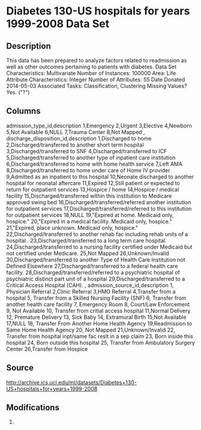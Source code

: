 # Diabetes 130-US hospitals for years 1999-2008 Data Set

## Description

This data has been prepared to analyze factors related to readmission as well as other outcomes pertaining to patients with diabetes.
Data Set Characteristics: Multivariate
Number of Instances: 100000
Area: Life
Attribute Characteristics: Integer
Number of Attributes: 55
Date Donated 2014-05-03
Associated Tasks: Classification, Clustering
Missing Values? Yes. ("?")

## Columns

admission_type_id,description
1,Emergency
2,Urgent
3,Elective
4,Newborn
5,Not Available
6,NULL
7,Trauma Center
8,Not Mapped
,
discharge_disposition_id,description
1,Discharged to home
2,Discharged/transferred to another short term hospital
3,Discharged/transferred to SNF
4,Discharged/transferred to ICF
5,Discharged/transferred to another type of inpatient care institution
6,Discharged/transferred to home with home health service
7,Left AMA
8,Discharged/transferred to home under care of Home IV provider
9,Admitted as an inpatient to this hospital
10,Neonate discharged to another hospital for neonatal aftercare
11,Expired
12,Still patient or expected to return for outpatient services
13,Hospice / home
14,Hospice / medical facility
15,Discharged/transferred within this institution to Medicare approved swing bed
16,Discharged/transferred/referred another institution for outpatient services
17,Discharged/transferred/referred to this institution for outpatient services
18,NULL
19,"Expired at home. Medicaid only, hospice."
20,"Expired in a medical facility. Medicaid only, hospice."
21,"Expired, place unknown. Medicaid only, hospice."
22,Discharged/transferred to another rehab fac including rehab units of a hospital .
23,Discharged/transferred to a long term care hospital.
24,Discharged/transferred to a nursing facility certified under Medicaid but not certified under Medicare.
25,Not Mapped
26,Unknown/Invalid
30,Discharged/transferred to another Type of Health Care Institution not Defined Elsewhere
27,Discharged/transferred to a federal health care facility.
28,Discharged/transferred/referred to a psychiatric hospital of psychiatric distinct part unit of a hospital
29,Discharged/transferred to a Critical Access Hospital (CAH).
,
admission_source_id,description
1, Physician Referral
2,Clinic Referral
3,HMO Referral
4,Transfer from a hospital
5, Transfer from a Skilled Nursing Facility (SNF)
6, Transfer from another health care facility
7, Emergency Room
8, Court/Law Enforcement
9, Not Available
10, Transfer from critial access hospital
11,Normal Delivery
12, Premature Delivery
13, Sick Baby
14, Extramural Birth
15,Not Available
17,NULL
18, Transfer From Another Home Health Agency
19,Readmission to Same Home Health Agency
20, Not Mapped
21,Unknown/Invalid
22, Transfer from hospital inpt/same fac reslt in a sep claim
23, Born inside this hospital
24, Born outside this hospital
25, Transfer from Ambulatory Surgery Center
26,Transfer from Hospice


## Source

http://archive.ics.uci.edu/ml/datasets/Diabetes+130-US+hospitals+for+years+1999-2008

## Modifications

1. 